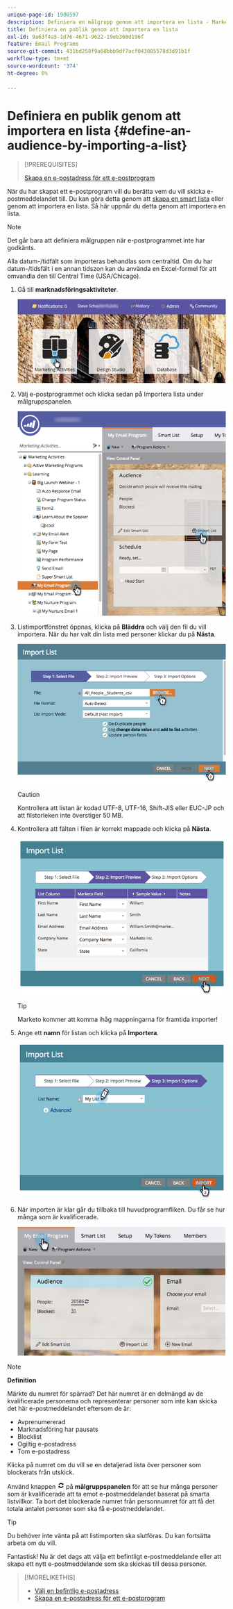 ```yaml
---
unique-page-id: 1900597
description: Definiera en målgrupp genom att importera en lista - Marketo Docs - produktdokumentation
title: Definiera en publik genom att importera en lista
exl-id: 9a63f4a5-1d76-4671-9622-19eb368d196f
feature: Email Programs
source-git-commit: 431bd258f9a68bbb9df7acf043085578d3d91b1f
workflow-type: tm+mt
source-wordcount: '374'
ht-degree: 0%

---
```


# Definiera en publik genom att importera en lista {#define-an-audience-by-importing-a-list}

>[!PREREQUISITES]
>
>[Skapa en e-postadress för ett e-postprogram](/help/marketo/product-docs/email-marketing/email-programs/email-program-actions/create-an-email-for-an-email-program.md)

När du har skapat ett e-postprogram vill du berätta vem du vill skicka e-postmeddelandet till. Du kan göra detta genom att [skapa en smart lista](/help/marketo/product-docs/core-marketo-concepts/smart-lists-and-static-lists/creating-a-smart-list/create-a-smart-list.md) eller genom att importera en lista. Så här uppnår du detta genom att importera en lista.

>[!NOTE]
>
>Det går bara att definiera målgruppen när e-postprogrammet inte har godkänts.
>
>Alla datum-/tidfält som importeras behandlas som centraltid. Om du har datum-/tidsfält i en annan tidszon kan du använda en Excel-formel för att omvandla den till Central Time (USA/Chicago).

1. Gå till **marknadsföringsaktiviteter**.

   ![](assets/login-marketing-activities-1.png)

1. Välj e-postprogrammet och klicka sedan på Importera lista under målgruppspanelen.

   ![](assets/importlist.png)

1. Listimportfönstret öppnas, klicka på **Bläddra** och välj den fil du vill importera. När du har valt din lista med personer klickar du på **Nästa**.

   ![](assets/importlist1.png)

   >[!CAUTION]
   >
   >Kontrollera att listan är kodad UTF-8, UTF-16, Shift-JIS eller EUC-JP och att filstorleken inte överstiger 50 MB.

1. Kontrollera att fälten i filen är korrekt mappade och klicka på **Nästa**.

   ![](assets/image2014-9-12-11-3a10-3a7.png)

   >[!TIP]
   >
   >Marketo kommer att komma ihåg mappningarna för framtida importer!

1. Ange ett **namn** för listan och klicka på **Importera**.

   ![](assets/image2014-9-12-11-3a10-3a13.png)

1. När importen är klar går du tillbaka till huvudprogramfliken. Du får se hur många som är kvalificerade.

   ![](assets/myemailprogram-1.jpg)

>[!NOTE]
>
>**Definition**
>
>Märkte du numret för spärrad? Det här numret är en delmängd av de kvalificerade personerna och representerar personer som inte kan skicka det här e-postmeddelandet eftersom de är:
>
>* Avprenumererad
>* Marknadsföring har pausats
>* Blocklist
>* Ogiltig e-postadress
>* Tom e-postadress
>
>Klicka på numret om du vill se en detaljerad lista över personer som blockerats från utskick.
>
>Använd knappen ![—](assets/image2014-10-23-16-3a32-3a36-1.png) på **målgruppspanelen** för att se hur många personer som är kvalificerade att ta emot e-postmeddelandet baserat på smarta listvillkor. Ta bort det blockerade numret från personnumret för att få det totala antalet personer som ska få e-postmeddelandet.

>[!TIP]
>
>Du behöver inte vänta på att listimporten ska slutföras. Du kan fortsätta arbeta om du vill.

Fantastisk! Nu är det dags att välja ett befintligt e-postmeddelande eller att skapa ett nytt e-postmeddelande som ska skickas till dessa personer.

>[!MORELIKETHIS]
>
>* [Välj en befintlig e-postadress](/help/marketo/product-docs/email-marketing/email-programs/email-program-actions/choose-an-existing-email.md)
>* [Skapa en e-postadress för ett e-postprogram](/help/marketo/product-docs/email-marketing/email-programs/email-program-actions/create-an-email-for-an-email-program.md)
